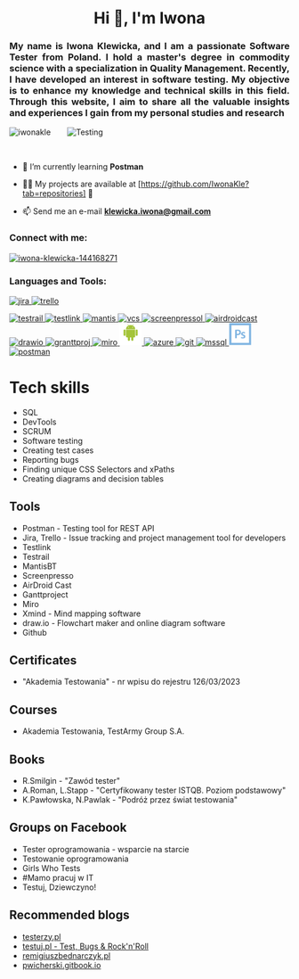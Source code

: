 <h1 align="center">Hi 👋, I'm Iwona</h1>

<h3 align="justify">My name is Iwona Klewicka, and I am a passionate Software Tester from Poland. 
  I hold a master's degree in commodity science with a specialization in Quality Management. Recently, I have developed an interest in software testing. My objective is to enhance my knowledge and technical skills in this field. Through this website, I aim to share all the valuable insights and experiences I gain from my personal studies and research</h3>
<img align="right" alt="Testing" width="400" src="https://cdn.dribbble.com/users/926537/screenshots/4502970/tester.gif">

<p align="left"> <img src="https://komarev.com/ghpvc/?username=iwonakle&label=Profile%20views&color=0e75b6&style=flat" alt="iwonakle" /> </p>

<p align="left"> <a href="https://twitter.com/" target="blank"><img src="https://img.shields.io/twitter/follow/?logo=twitter&style=for-the-badge" alt="" /></a> </p>

- 🌱 I’m currently learning **Postman**

- 👨‍💻 My projects are available at [https://github.com/IwonaKle?tab=repositories] 🔭

- 📫 Send me an e-mail **klewicka.iwona@gmail.com**

<h3 align="left">Connect with me:</h3>
<p align="left">
<a href="https://linkedin.com/in/iwona-klewicka-144168271" target="blank"><img align="center" src="https://raw.githubusercontent.com/rahuldkjain/github-profile-readme-generator/master/src/images/icons/Social/linked-in-alt.svg" alt="iwona-klewicka-144168271" height="30" width="40" /></a>
</p>

<h3 align="left">Languages and Tools:</h3>
<p align="left"> <a href="https://www.atlassian.com/pl/software/jira" target="_blank" rel="noreferrer"> <img src="https://codefortynine.com/wp-content/uploads/2020/10/Jira_Confluence_Logos_701x175.png)" alt="jira" width="160" height="80"/> 
<a href="https://trello.com/home" target="_blank" rel="noreferrer"> <img src="https://marcas-logos.net/wp-content/uploads/2022/07/Trello-logo.png" alt="trello" width="60" height="80"/> </a> </a>
   <p align="left"> <a href="https://www.testrail.com/" target="_blank" rel="noreferrer"> <img src="https://uploads-ssl.webflow.com/5f1a8e281bd3433d5faa74f8/5f239a8012d14b911a3439ac_TestRail.png" alt="testrail" width="60" height="40"/> </a> <a href="https://testlink.org/" target="_blank" rel="noreferrer"> <img src="https://th.bing.com/th/id/OIP.2_i7lOATR2Jl3j_hlttKfAHaDa?pid=ImgDet&rs=1" alt="testlink" width="100" height="70"/> </a>
<a href="https://mantisbt.org/" target="_blank" rel="noreferrer"> <img src="https://www.opensourcecms.com/wp-content/uploads/MantisBT-logo.jpg" alt="mantis" width="60" height="40"/> </a>
<a href="https://code.visualstudio.com/" target="_blank" rel="noreferrer"> <img src="https://th.bing.com/th/id/OIP.7P7q6NM0ho-fli0FFJDEAAHaHc?pid=ImgDet&rs=1" alt="vcs" width="40" height="40"/> </a>
<a href="https://www.screenpresso.com/" target="_blank" rel="noreferrer"> <img src="https://telecharger.itespresso.fr/wp-content/uploads/2010/01/screenpresso-logo.png" alt="screenpressol" width="40" height="40"/> </a>
 <a href="https://www.airdroid.com/download/airdroid-cast/" target="_blank" rel="noreferrer"> <img src="https://th.bing.com/th/id/R.83391c1937a481038089bfbb5af4e18e?rik=5upy7%2fHVBWrvQA&riu=http%3a%2f%2fimg.onlinedown.net%2f20220624%2f62b55a3e51354.png&ehk=r%2b4muvqCVFF50oFzL8CYqLfKfA2PmOuTvN9ozk00IHQ%3d&risl=&pid=ImgRaw&r=0" alt="airdroidcast" width="40" height="40"/> </a> <a href="https://www.drawio.com/" target="_blank" rel="noreferrer"> <img src="https://yt3.ggpht.com/a-/AN66SAxt-xOYAkjpVL-eCM-P3az17v7YiumZnf2rMw=s900-mo-c-c0xffffffff-rj-k-no" alt="drawio" width="40" height="40"/> </a>
<a href="https://www.ganttproject.biz/" target="_blank" rel="noreferrer"> <img src="https://th.bing.com/th/id/OIP.kWHSN7W29qKG89rSWhfR1AHaEL?pid=ImgDet&rs=1" alt="granttproj" width="70" height="40"/> </a>
<a href="https://miro.com/diagramming/" target="_blank" rel="noreferrer"> <img src="https://bxbucket.blob.core.windows.net/bxbucket/wayra-perks/uploads/2020/11/miro-logo.png" alt="miro" width="60" height="40"/> </a>
 <a href="https://developer.android.com" target="_blank" rel="noreferrer"> <img src="https://raw.githubusercontent.com/devicons/devicon/master/icons/android/android-original-wordmark.svg" alt="android" width="40" height="40"/> </a> <a href="https://azure.microsoft.com/en-in/" target="_blank" rel="noreferrer"> <img src="https://www.vectorlogo.zone/logos/microsoft_azure/microsoft_azure-icon.svg" alt="azure" width="40" height="40"/> </a> <a href="https://git-scm.com/" target="_blank" rel="noreferrer"> <img src="https://www.vectorlogo.zone/logos/git-scm/git-scm-icon.svg" alt="git" width="40" height="40"/> </a> <a href="https://www.microsoft.com/en-us/sql-server" target="_blank" rel="noreferrer"> <img src="https://www.svgrepo.com/show/303229/microsoft-sql-server-logo.svg" alt="mssql" width="40" height="40"/> </a> <a href="https://www.photoshop.com/en" target="_blank" rel="noreferrer"> <img src="https://raw.githubusercontent.com/devicons/devicon/master/icons/photoshop/photoshop-line.svg" alt="photoshop" width="40" height="40"/> </a> <a href="https://postman.com" target="_blank" rel="noreferrer"> <img src="https://www.vectorlogo.zone/logos/getpostman/getpostman-icon.svg" alt="postman" width="40" height="40"/> </a> </p>





<h1>Tech skills</h1>
<ul>
  <li>SQL</li>
  <li>DevTools</li>
  <li>SCRUM</li>
  <li>Software testing</li>
  <li>Creating test cases</li>
  <li>Reporting bugs</li>
  <li>Finding unique CSS Selectors and xPaths</li>
  <li>Creating diagrams and decision tables</li>
</ul>

<h2>Tools</h2>
<ul>
  <li>Postman - Testing tool for REST API</li>
  <li>Jira, Trello - Issue tracking and project management tool for developers</li>
  <li>Testlink</li>
  <li>Testrail</li>
  <li>MantisBT</li>
  <li>Screenpresso</li>
  <li>AirDroid Cast</li>
  <li>Ganttproject</li>
  <li>Miro</li>
  <li>Xmind - Mind mapping software</li>
  <li>draw.io - Flowchart maker and online diagram software</li>
  <li>Github</li>
</ul>

<h2>Certificates</h2>
<ul>
  <li>"Akademia Testowania" - nr wpisu do rejestru 126/03/2023</li>
</ul>

<h2>Courses</h2>
<ul>
  <li>Akademia Testowania, TestArmy Group S.A.</li>
</ul>

<h2>Books</h2>
<ul>
  <li>R.Smilgin - "Zawód tester"</li>
  <li>A.Roman, L.Stapp - "Certyfikowany tester ISTQB. Poziom podstawowy"</li>
  <li>K.Pawłowska, N.Pawlak - "Podróż przez świat testowania"</li>
</ul>

<h2>Groups on Facebook</h2>
<ul>
  <li>Tester oprogramowania - wsparcie na starcie</li>
  <li>Testowanie oprogramowania</li>
  <li>Girls Who Tests</li>
  <li>#Mamo pracuj w IT</li>
  <li>Testuj, Dziewczyno!</li>
</ul>

<h2>Recommended blogs</h2>
<ul>
  <li><a href="https://testerzy.pl">testerzy.pl</a></li>
  <li><a href="https://testuj.pl">testuj.pl - Test, Bugs &amp; Rock'n'Roll</a></li>
  <li><a href="https://remigiuszbednarczyk.pl">remigiuszbednarczyk.pl</a></li>
  <li><a href="https://pwicherski.gitbook.io">pwicherski.gitbook.io</a></li>
</ul>
